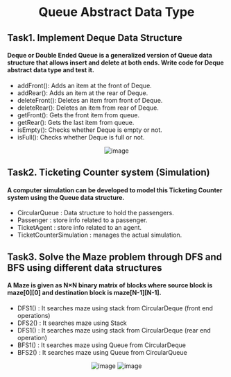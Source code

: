 <h1 align="center">Queue Abstract Data Type</h1>

## Task1. Implement Deque Data Structure
#### Deque or Double Ended Queue is a generalized version of Queue data structure that allows insert and delete at both ends. Write code for Deque abstract data type and test it.
- addFront(): Adds an item at the front of Deque. 
- addRear(): Adds an item at the rear of Deque. 
- deleteFront(): Deletes an item from front of Deque. 
- deleteRear(): Deletes an item from rear of Deque. 
- getFront(): Gets the front item from queue. 
- getRear(): Gets the last item from queue. 
- isEmpty(): Checks whether Deque is empty or not. 
- isFull(): Checks whether Deque is full or not.
<div align="center">
  <img src="https://github.com/K-Hyeon/Algorithm_Study/assets/63723227/8c197137-6262-4766-8e6b-301c99cf27b6" alt="image">
</div>

## Task2. Ticketing Counter system (Simulation)
#### A computer simulation can be developed to model this Ticketing Counter system using the Queue data structure. 
- CircularQueue : Data structure to hold the passengers.
- Passenger : store info related to a passenger.
- TicketAgent : store info related to an agent.
- TicketCounterSimulation : manages the actual simulation.

## Task3. Solve the Maze problem through DFS and BFS using different data structures
#### A Maze is given as N×N binary matrix of blocks where source block is maze[0][0] and destination block is maze[N-1][N-1].
- DFS1() : It searches maze using stack from CircularDeque (front end operations)
- DFS2() : It searches maze using Stack
- DFS1() : It searches maze using stack from CircularDeque (rear end operation)
- BFS1() : It searches maze using Queue from CircularDeque
- BFS2() : It searches maze using Queue from CircularQueue
<div align="center">
  <img src="https://github.com/K-Hyeon/Algorithm_Study/assets/63723227/a0867c20-059a-48ca-a184-c4bf6f2d7aba" alt="image">
  <img src="https://github.com/K-Hyeon/Algorithm_Study/assets/63723227/a8913bcb-b8b7-4425-ad34-3365cedbfdbe" alt="image">
</div>
